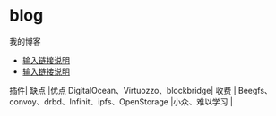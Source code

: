 # blog
我的博客
- [输入链接说明](swarm/swarm.html)
- [输入链接说明](ceph/ceph.html)


插件|	缺点	|优点
DigitalOcean、Virtuozzo、blockbridge|	收费	| 
Beegfs、convoy、drbd、Infinit、ipfs、OpenStorage	|小众、难以学习	 |
 